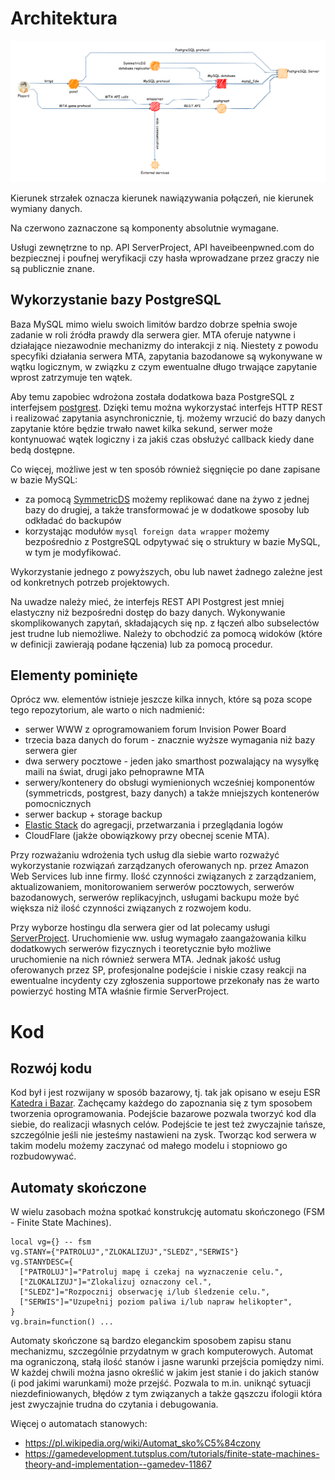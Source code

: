 # Architektura

![architecture overview](img/architecture_overview.png)

Kierunek strzałek oznacza kierunek nawiązywania połączeń, nie kierunek wymiany danych.

Na czerwono zaznaczone są komponenty absolutnie wymagane.

Usługi zewnętrzne to np. API ServerProject, API haveibeenpwned.com do bezpiecznej i poufnej weryfikacji czy hasła wprowadzane przez graczy nie są publicznie znane.

## Wykorzystanie bazy PostgreSQL

Baza MySQL mimo wielu swoich limitów bardzo dobrze spełnia swoje zadanie w roli źródła prawdy dla serwera gier.
MTA oferuje natywne i działające niezawodnie mechanizmy do interakcji z nią.
Niestety z powodu specyfiki działania serwera MTA, zapytania bazodanowe są wykonywane w wątku logicznym, w związku z czym ewentualne długo trwające zapytanie wprost zatrzymuje ten wątek.

Aby temu zapobiec wdrożona została dodatkowa baza PostgreSQL z interfejsem [postgrest](http://postgrest.org/). Dzięki temu można wykorzystać interfejs HTTP REST i realizować zapytania asynchronicznie, tj. możemy wrzucić do bazy danych zapytanie które będzie trwało nawet kilka sekund, serwer może kontynuować wątek logiczny i za jakiś czas obsłużyć callback kiedy dane bedą dostępne.

Co więcej, możliwe jest w ten sposób również sięgnięcie po dane zapisane w bazie MySQL:
- za pomocą [SymmetricDS](https://www.symmetricds.org/) możemy replikować dane na żywo z jednej bazy do drugiej, a także transformować je w dodatkowe sposoby lub odkładać do backupów
- korzystając modułów `mysql foreign data wrapper` możemy bezpośrednio z PostgreSQL odpytywać się o struktury w bazie MySQL, w tym je modyfikować.

Wykorzystanie jednego z powyższych, obu lub nawet żadnego zależne jest od konkretnych potrzeb projektowych.

Na uwadze należy mieć, że interfejs REST API Postgrest jest mniej elastyczny niż bezpośredni dostęp do bazy danych. Wykonywanie skomplikowanych zapytań, składających się np. z łączeń albo subselectów jest trudne lub niemożliwe. Należy to obchodzić za pomocą widoków (które w definicji zawierają podane łączenia) lub za pomocą procedur.

## Elementy pominięte

Oprócz ww. elementów istnieje jeszcze kilka innych, które są poza scope tego repozytorium, ale warto o nich nadmienić:
- serwer WWW z oprogramowaniem forum Invision Power Board
- trzecia baza danych do forum - znacznie wyższe wymagania niż bazy serwera gier
- dwa serwery pocztowe - jeden jako smarthost pozwalający na wysyłkę maili na świat, drugi jako pełnoprawne MTA
- serwery/kontenery do obsługi wymienionych wcześniej komponentów (symmetricds, postgrest, bazy danych) a także mniejszych kontenerów pomocnicznych
- serwer backup + storage backup
- [Elastic Stack](https://www.elastic.co/elastic-stack) do agregacji, przetwarzania i przeglądania logów
- CloudFlare (jakże obowiązkowy przy obecnej scenie MTA).

Przy rozważaniu wdrożenia tych usług dla siebie warto rozważyć wykorzystanie rozwiązań zarządzanych oferowanych np. przez Amazon Web Services lub inne firmy. Ilość czynności związanych z zarządzaniem, aktualizowaniem, monitorowaniem serwerów pocztowych, serwerów bazodanowych, serwerów replikacyjnch, usługami backupu może być większa niż ilość czynności związanych z rozwojem kodu.

Przy wyborze hostingu dla serwera gier od lat polecamy usługi [ServerProject](https://serverproject.pl/). Uruchomienie ww. usług wymagało zaangażowania kilku dodatkowych serwerów fizycznych i teoretycznie było możliwe uruchomienie na nich również serwera MTA. Jednak jakość usług oferowanych przez SP, profesjonalne podejście i niskie czasy reakcji na ewentualne incydenty czy zgłoszenia supportowe przekonały nas że warto powierzyć hosting MTA właśnie firmie ServerProject.

# Kod

## Rozwój kodu

Kod był i jest rozwijany w sposób bazarowy, tj. tak jak opisano w eseju ESR [Katedra i Bazar](http://www.mkgajwer.jgora.net/katedra.html). Zachęcamy każdego do zapoznania się z tym sposobem tworzenia oprogramowania.
Podejście bazarowe pozwala tworzyć kod dla siebie, do realizacji własnych celów. Podejście te jest też zwyczajnie tańsze, szczególnie jeśli nie jesteśmy nastawieni na zysk. Tworząc kod serwera w takim modelu możemy zaczynać od małego modelu i stopniowo go rozbudowywać.

## Automaty skończone

W wielu zasobach można spotkać konstrukcję automatu skończonego (FSM - Finite State Machines).
```
local vg={} -- fsm
vg.STANY={"PATROLUJ","ZLOKALIZUJ","SLEDZ","SERWIS"}
vg.STANYDESC={
  ["PATROLUJ"]="Patroluj mapę i czekaj na wyznaczenie celu.",
  ["ZLOKALIZUJ"]="Zlokalizuj oznaczony cel.",
  ["SLEDZ"]="Rozpocznij obserwację i/lub śledzenie celu.",
  ["SERWIS"]="Uzupełnij poziom paliwa i/lub napraw helikopter",
}
vg.brain=function() ...
```

Automaty skończone są bardzo eleganckim sposobem zapisu stanu mechanizmu, szczególnie przydatnym w grach komputerowych. Automat ma ograniczoną, stałą ilość stanów i jasne warunki przejścia pomiędzy nimi. W każdej chwili można jasno określić w jakim jest stanie i do jakich stanów (i pod jakimi warunkami) może przejść. Pozwala to m.in. uniknąć sytuacji niezdefiniowanych, błędów z tym związanych a także gąszczu ifologii która jest zwyczajnie trudna do czytania i debugowania.

Więcej o automatach stanowych: 
- https://pl.wikipedia.org/wiki/Automat_sko%C5%84czony
- https://gamedevelopment.tutsplus.com/tutorials/finite-state-machines-theory-and-implementation--gamedev-11867


